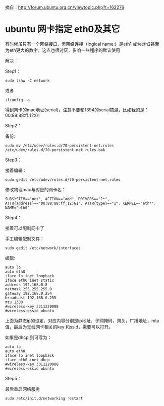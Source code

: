摘自：http://forum.ubuntu.org.cn/viewtopic.php?t=162276

# ubuntu 网卡指定 eth0及其它 #

有时候虽只有一个网络接口，但网络连接（logical name:）是eth1 或为eth2甚至为eth更大的数字，这点也很讨厌，影响一些程序的默认使用

解决：

Step1：

    sudo lshw -C network

或者

    ifconfig -a

得到网卡的mac地址(serial)，注意不要和1394的serial搞混，比如我的是：00:88:88:ff:12:61

Step2：

备份:

    sudo mv /etc/udev/rules.d/70-persistent-net.rules /etc/udev/rules.d/70-persistent-net.rules.bak

Step3：

接着编辑：

    sudo gedit /etc/udev/rules.d/70-persistent-net.rules

修改物理mac与对应的网卡名：

    SUBSYSTEM=="net", ACTION=="add", DRIVERS=="?*", ATTR{address}=="00:88:88:ff:12:61", ATTR{type}=="1", KERNEL=="eth*", NAME="eth0"

Step4：

接着可以配制网卡了

手工编辑配制文件：

    sudo gedit /etc/network/interfaces

编辑:

    auto lo
    auto eth0
    iface lo inet loopback
    iface eth0 inet static
    address 192.168.0.8
    netmask 255.255.255.0
    gateway 192.168.0.254
    broadcast 192.168.0.255
    mtu 1300
    #wireless-key 3311220088
    #wireless-essid ubuntu

上面为静态ip的设定，对应内容分别是ip地址，子网掩码，网关，广播地址，mtu值，最后为无线网卡相关的key 和ssid，需要可以打开。

如果是dhcp,则可写为：

    auto lo
    auto eth0
    iface lo inet loopback
    iface eth0 inet dhcp
    #wireless-key 3311220088
    #wireless-essid ubuntu

Step5：

最后重启网络服务

    sudo /etc/init.d/networking restart